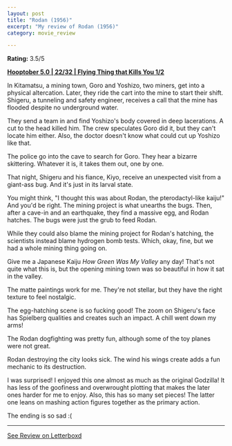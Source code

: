 ```yaml
---
layout: post
title: "Rodan (1956)"
excerpt: "My review of Rodan (1956)"
category: movie_review

---
```


**Rating:** 3.5/5

<b><a href="https://boxd.it/pRFMi/detail" title="Hooptober 5.0 | 22/32 | Flying Thing that Kills You 1/2">Hooptober 5.0 | 22/32 | Flying Thing that Kills You 1/2</a></b>

In Kitamatsu, a mining town, Goro and Yoshizo, two miners, get into a physical altercation. Later, they ride the cart into the mine to start their shift. Shigeru, a tunneling and safety engineer, receives a call that the mine has flooded despite no underground water.

They send a team in and find Yoshizo's body covered in deep lacerations. A cut to the head killed him. The crew speculates Goro did it, but they can't locate him either. Also, the doctor doesn't know what could cut up Yoshizo like that.

The police go into the cave to search for Goro. They hear a bizarre skittering. Whatever it is, it takes them out, one by one.

That night, Shigeru and his fiance, Kiyo, receive an unexpected visit from a giant-ass bug. And it's just in its larval state.

You might think, "I thought this was about Rodan, the pterodactyl-like kaiju!" And you'd be right. The mining project is what unearths the bugs. Then, after a cave-in and an earthquake, they find a massive egg, and Rodan hatches. The bugs were just the grub to feed Rodan.

While they could also blame the mining project for Rodan's hatching, the scientists instead blame hydrogen bomb tests. Which, okay, fine, but we had a whole mining thing going on.

Give me a Japanese Kaiju <i>How Green Was My Valley</i> any day! That's not quite what this is, but the opening mining town was so beautiful in how it sat in the valley.

The matte paintings work for me. They're not stellar, but they have the right texture to feel nostalgic.

The egg-hatching scene is so fucking good! The zoom on Shigeru's face has Spielberg qualities and creates such an impact. A chill went down my arms!

The Rodan dogfighting was pretty fun, although some of the toy planes were not great.

Rodan destroying the city looks sick. The wind his wings create adds a fun mechanic to its destruction.

I was surprised! I enjoyed this one almost as much as the original Godzilla! It has less of the goofiness and overwrought plotting that makes the later ones harder for me to enjoy. Also, this has so many set pieces! The latter one leans on mashing action figures together as the primary action.

The ending is so sad :(

<hr>

[See Review on Letterboxd](https://boxd.it/6kSSdp)
